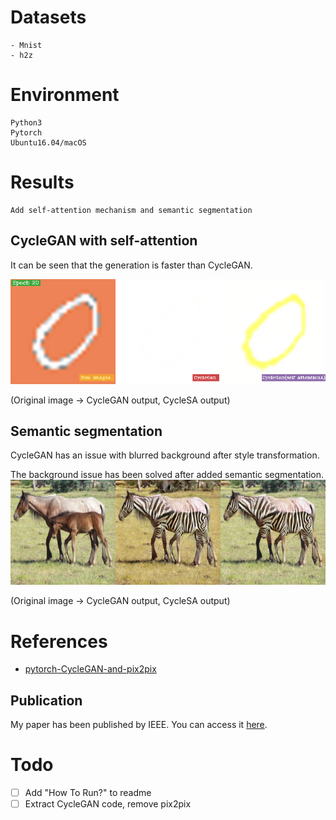 # Datasets
    - Mnist
    - h2z

# Environment
    Python3
    Pytorch
    Ubuntu16.04/macOS



# Results
    Add self-attention mechanism and semantic segmentation

## CycleGAN with self-attention
   It can be seen that the generation is faster than CycleGAN.

<img src='images/1.png' width='600' title=''>

(Original image -> CycleGAN output, CycleSA output)

## Semantic segmentation

  CycleGAN has an issue with blurred background after style transformation.
  <img src='images/horse2zebra.gif' width='600' title=''>

  The background issue has been solved after added semantic segmentation.
 <img src='images/n02381460_1920_real.png' width='600' title=''>

 (Original image -> CycleGAN output, CycleSA output)



# References
  - [pytorch-CycleGAN-and-pix2pix](https://github.com/junyanz/pytorch-CycleGAN-and-pix2pix)



## Publication

My paper has been published by IEEE. You can access it [here](https://ieeexplore.ieee.org/document/10361163).



# Todo
- [ ] Add "How To Run?" to readme
- [ ] Extract CycleGAN code, remove pix2pix
